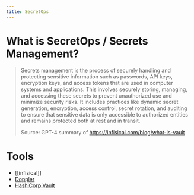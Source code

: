 ```yaml
---
title: SecretOps
---
```


# What is SecretOps / Secrets Management?

> Secrets management is the process of securely handling and protecting sensitive information such as passwords, API keys, encryption keys, and access tokens that are used in computer systems and applications. This involves securely storing, managing, and accessing these secrets to prevent unauthorized use and minimize security risks. It includes practices like dynamic secret generation, encryption, access control, secret rotation, and auditing to ensure that sensitive data is only accessible to authorized entities and remains protected both at rest and in transit.
> 
> Source: GPT-4 summary of https://infisical.com/blog/what-is-vault

# Tools

- [[infisical]]
- [Doppler](https://www.doppler.com/)
- [HashiCorp Vault](https://www.vaultproject.io/)
